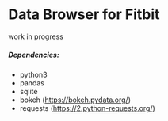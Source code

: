 # Data Browser for Fitbit

work in progress

##### Dependencies:
* python3
* pandas
* sqlite
* bokeh (https://bokeh.pydata.org/)
* requests (https://2.python-requests.org/)
